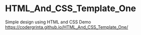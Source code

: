 # HTML_And_CSS_Template_One
Simple design using HTML and CSS
Demo
https://codergrinta.github.io/HTML_And_CSS_Template_One/

